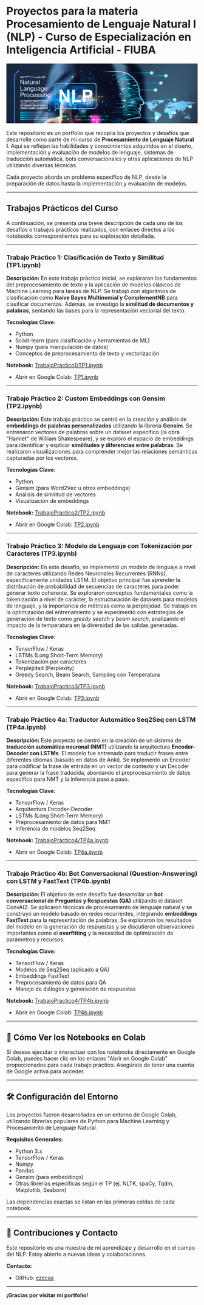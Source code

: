 # Proyectos para la materia Procesamiento de Lenguaje Natural I (NLP) - Curso de Especialización en Inteligencia Artificial - FIUBA

![Banner del Curso NLP](https://github.com/ezecaa/nlp1/blob/main/portrait.png)

Este repositorio es un portfolio que recopila los proyectos y desafíos que desarrollé como parte de mi curso de **Procesamiento de Lenguaje Natural I**. Aquí se reflejan las habilidades y conocimientos adquiridos en el diseño, implementación y evaluación de modelos de lenguaje, sistemas de traducción automática, bots conversacionales y otras aplicaciones de NLP utilizando diversas técnicas.

Cada proyecto aborda un problema específico de NLP, desde la preparación de datos hasta la implementación y evaluación de modelos.

---

## Trabajos Prácticos del Curso

A continuación, se presenta una breve descripción de cada uno de los desafíos o trabajos prácticos realizados, con enlaces directos a los notebooks correspondientes para su exploración detallada.

---

### **Trabajo Práctico 1: Clasificación de Texto y Similitud (TP1.ipynb)**

**Descripción:**
En este trabajo práctico inicial, se exploraron los fundamentos del preprocesamiento de texto y la aplicación de modelos clásicos de Machine Learning para tareas de NLP. Se trabajó con algoritmos de clasificación como **Naive Bayes Multinomial y ComplementNB** para clasificar documentos. Además, se investigó la **similitud de documentos y palabras**, sentando las bases para la representación vectorial del texto.

**Tecnologías Clave:**
* Python
* Scikit-learn (para clasificación y herramientas de ML)
* Numpy (para manipulación de datos)
* Conceptos de preprocesamiento de texto y vectorización

**Notebook:** [TrabajoPractico1/TP1.ipynb](TrabajoPractico1/TP1.ipynb)
* Abrir en Google Colab: [TP1.ipynb](https://colab.research.google.com/github/ezecaa/nlp1/blob/main/TrabajoPractico1/TP1.ipynb)

---

### **Trabajo Práctico 2: Custom Embeddings con Gensim (TP2.ipynb)**

**Descripción:**
Este trabajo práctico se centró en la creación y análisis de **embeddings de palabras personalizados** utilizando la librería **Gensim**. Se entrenaron vectores de palabras sobre un dataset específico (la obra "Hamlet" de William Shakespeare), y se exploró el espacio de embeddings para identificar y explicar **similitudes y diferencias entre palabras**. Se realizaron visualizaciones para comprender mejor las relaciones semánticas capturadas por los vectores.

**Tecnologías Clave:**
* Python
* Gensim (para Word2Vec u otros embeddings)
* Análisis de similitud de vectores
* Visualización de embeddings

**Notebook:** [TrabajoPractico2/TP2.ipynb](TrabajoPractico2/TP2.ipynb)
* Abrir en Google Colab: [TP2.ipynb](https://colab.research.google.com/github/ezecaa/nlp1/blob/main/TrabajoPractico2/TP2.ipynb)

---

### **Trabajo Práctico 3: Modelo de Lenguaje con Tokenización por Caracteres (TP3.ipynb)**

**Descripción:**
En este desafío, se implementó un modelo de lenguaje a nivel de caracteres utilizando Redes Neuronales Recurrentes (RNNs), específicamente unidades LSTM. El objetivo principal fue aprender la distribución de probabilidad de secuencias de caracteres para poder generar texto coherente. Se exploraron conceptos fundamentales como la tokenización a nivel de carácter, la estructuración de datasets para modelos de lenguaje, y la importancia de métricas como la perplejidad. Se trabajó en la optimización del entrenamiento y se experimentó con estrategias de generación de texto como *greedy search* y *beam search*, analizando el impacto de la temperatura en la diversidad de las salidas generadas.

**Tecnologías Clave:**
* TensorFlow / Keras
* LSTMs (Long Short-Term Memory)
* Tokenización por caracteres
* Perplejidad (Perplexity)
* Greedy Search, Beam Search, Sampling con Temperatura

**Notebook:** [TrabajoPractico3/TP3.ipynb](TrabajoPractico3/TP3.ipynb)
* Abrir en Google Colab: [TP3.ipynb](https://colab.research.google.com/github/ezecaa/nlp1/blob/main/TrabajoPractico3/TP3.ipynb)

---

### **Trabajo Práctico 4a: Traductor Automático Seq2Seq con LSTM (TP4a.ipynb)**

**Descripción:**
Este proyecto se centró en la creación de un sistema de **traducción automática neuronal (NMT)** utilizando la arquitectura **Encoder-Decoder con LSTMs**. El modelo fue entrenado para traducir frases entre diferentes idiomas (basado en datos de Anki). Se implementó un Encoder para codificar la frase de entrada en un vector de contexto y un Decoder para generar la frase traducida, abordando el preprocesamiento de datos específico para NMT y la inferencia paso a paso.

**Tecnologías Clave:**
* TensorFlow / Keras
* Arquitectura Encoder-Decoder
* LSTMs (Long Short-Term Memory)
* Preprocesamiento de datos para NMT
* Inferencia de modelos Seq2Seq

**Notebook:** [TrabajoPractico4/TP4a.ipynb](TrabajoPractico4/TP4a.ipynb)
* Abrir en Google Colab: [TP4a.ipynb](https://colab.research.google.com/github/ezecaa/nlp1/blob/main/TrabajoPractico4/TP4a.ipynb)

---

### **Trabajo Práctico 4b: Bot Conversacional (Question-Answering) con LSTM y FastText (TP4b.ipynb)**

**Descripción:**
El objetivo de este desafío fue desarrollar un **bot conversacional de Preguntas y Respuestas (QA)** utilizando el dataset ConvAI2. Se aplicaron técnicas de procesamiento de lenguaje natural y se construyó un modelo basado en redes recurrentes, integrando **embeddings FastText** para la representación de palabras. Se exploraron los resultados del modelo en la generación de respuestas y se discutieron observaciones importantes como el **overfitting** y la necesidad de optimización de parámetros y recursos.

**Tecnologías Clave:**
* TensorFlow / Keras
* Modelos de Seq2Seq (aplicado a QA)
* Embeddings FastText
* Preprocesamiento de datos para QA
* Manejo de diálogos y generación de respuestas

**Notebook:** [TrabajoPractico4/TP4b.ipynb](TrabajoPractico4/TP4b.ipynb)
* Abrir en Google Colab: [TP4b.ipynb](https://colab.research.google.com/github/ezecaa/nlp1/blob/main/TrabajoPractico4/TP4b.ipynb)

---

## 🔑 Cómo Ver los Notebooks en Colab

Si deseas ejecutar o interactuar con los notebooks directamente en Google Colab, puedes hacer clic en los enlaces "Abrir en Google Colab" proporcionados para cada trabajo práctico. Asegúrate de tener una cuenta de Google activa para acceder.

---

## 🛠️ Configuración del Entorno

Los proyectos fueron desarrollados en un entorno de Google Colab, utilizando librerías populares de Python para Machine Learning y Procesamiento de Lenguaje Natural.

**Requisitos Generales:**
* Python 3.x
* TensorFlow / Keras
* Numpy
* Pandas
* Gensim (para embeddings)
* Otras librerías específicas según el TP (ej. NLTK, spaCy, Tqdm, Matplotlib, Seaborn)

Las dependencias exactas se listan en las primeras celdas de cada notebook.

---

## 🤝 Contribuciones y Contacto

Este repositorio es una muestra de mi aprendizaje y desarrollo en el campo del NLP. Estoy abierto a nuevas ideas y colaboraciones.

**Contacto:**
* GitHub: [ezecaa](https://github.com/ezecaa)

---

**¡Gracias por visitar mi portfolio!**
